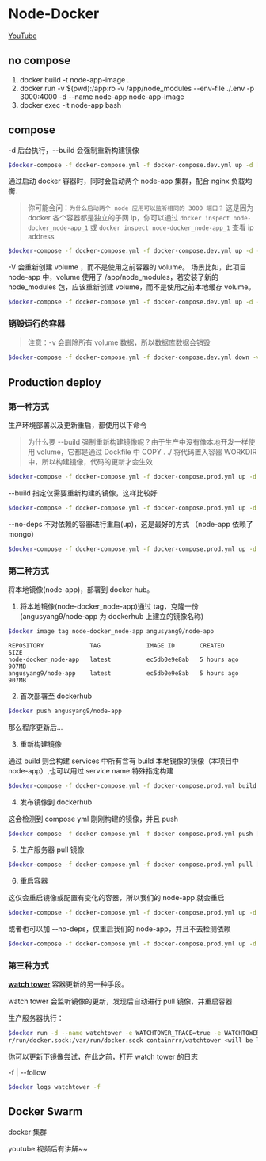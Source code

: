 # Node-Docker

[YouTube](https://www.youtube.com/watch?app=desktop&v=jotpVtFwYBk)

## no compose

1. docker build -t node-app-image .
2. docker run -v $(pwd):/app:ro -v /app/node_modules --env-file ./.env  -p 3000:4000 -d --name node-app  node-app-image
3. docker exec -it node-app bash

## compose

-d 后台执行，--build 会强制重新构建镜像

```bash
$docker-compose -f docker-compose.yml -f docker-compose.dev.yml up -d [--build]
```

通过启动 docker 容器时，同时会启动两个 node-app 集群，配合 nginx 负载均衡.

> 你可能会问：`为什么启动两个 node 应用可以监听相同的 3000 端口？`
> 这是因为 docker 各个容器都是独立的子网 ip，你可以通过 `docker inspect node-docker_node-app_1` 或 `docker inspect node-docker_node-app_1` 查看 ip address

```bash
$docker-compose -f docker-compose.yml -f docker-compose.dev.yml up -d --scale node-app=2
```

-V 会重新创建 volume ，而不是使用之前容器的 volume。
场景比如，此项目 node-app 中，volume 使用了 /app/node_modules，若安装了新的 node_modules 包，应该重新创建 volume，而不是使用之前本地缓存 volume。

```bash
$docker-compose -f docker-compose.yml -f docker-compose.dev.yml up -d -V
```

### 销毁运行的容器

> 注意：-v 会删除所有 volume 数据，所以数据库数据会销毁

```bash
$docker-compose -f docker-compose.yml -f docker-compose.dev.yml down -v
```

## Production deploy

### 第一种方式

生产环境部署以及更新重启，都使用以下命令
> 为什么要 --build 强制重新构建镜像呢？由于生产中没有像本地开发一样使用 volume，它都是通过 Dockfile 中 COPY . ./ 将代码置入容器 WORKDIR 中，所以构建镜像，代码的更新才会生效

```bash
$docker-compose -f docker-compose.yml -f docker-compose.prod.yml up -d --build
```

--build 指定仅需要重新构建的镜像，这样比较好

```bash
$docker-compose -f docker-compose.yml -f docker-compose.prod.yml up -d --build node-app
```

--no-deps 不对依赖的容器进行重启(up)，这是最好的方式 （node-app 依赖了 mongo）

```bash
$docker-compose -f docker-compose.yml -f docker-compose.prod.yml up -d --build --no-deps node-app
```

### 第二种方式

将本地镜像(node-app)，部署到 docker hub。

1. 将本地镜像(node-docker_node-app)通过 tag，克隆一份 (angusyang9/node-app 为 dockerhub 上建立的镜像名称)

```bash
$docker image tag node-docker_node-app angusyang9/node-app
```

```text
REPOSITORY             TAG             IMAGE ID       CREATED        SIZE
node-docker_node-app   latest          ec5db0e9e8ab   5 hours ago    907MB
angusyang9/node-app    latest          ec5db0e9e8ab   5 hours ago    907MB
```

2. 首次部署至 dockerhub

```bash
$docker push angusyang9/node-app
```

那么程序更新后...

3. 重新构建镜像

通过 build 则会构建 services 中所有含有 build 本地镜像的镜像（本项目中 node-app）,也可以用过 service name 特殊指定构建

```bash
$docker-compose -f docker-compose.yml -f docker-compose.prod.yml build [service name]
```

4. 发布镜像到 dockerhub

这会检测到 compose yml 刚刚构建的镜像，并且 push

```bash
$docker-compose -f docker-compose.yml -f docker-compose.prod.yml push [service name]
```

5. 生产服务器 pull 镜像

```bash
$docker-compose -f docker-compose.yml -f docker-compose.prod.yml pull [image name]
```

6. 重启容器

这仅会重启镜像或配置有变化的容器，所以我们的 node-app 就会重启

```bash
$docker-compose -f docker-compose.yml -f docker-compose.prod.yml up -d
```

或者也可以加 --no-deps，仅重启我们的 node-app，并且不去检测依赖

```bash
$docker-compose -f docker-compose.yml -f docker-compose.prod.yml up -d --no-deps node-app
```

### 第三种方式

**[watch tower](https://github.com/containrrr/watchtower)** 容器更新的另一种手段。

watch tower 会监听镜像的更新，发现后自动进行 pull 镜像，并重启容器

生产服务器执行：

```bash
$docker run -d --name watchtower -e WATCHTOWER_TRACE=true -e WATCHTOWER_DEBUG=true -e WATCHTOWER_POLL_INTERVAL=50 -v /va
r/run/docker.sock:/var/run/docker.sock containrrr/watchtower <will be listen container name>
```

你可以更新下镜像尝试，在此之前，打开 watch tower 的日志

-f | --follow

```bash
$docker logs watchtower -f
```

## Docker Swarm

docker 集群

youtube 视频后有讲解~~
